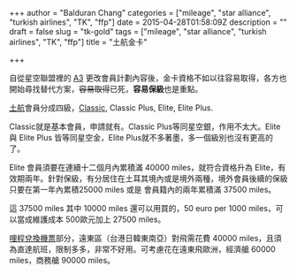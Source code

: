 +++
author = "Balduran Chang"
categories = ["mileage", "star alliance", "turkish airlines", "TK", "ffp"]
date = 2015-04-28T01:58:09Z
description = ""
draft = false
slug = "tk-gold"
tags = ["mileage", "star alliance", "turkish airlines", "TK", "ffp"]
title = "土航金卡"

+++


自從星空聯盟裡的 [A3](http://en.aegeanair.com) 更改會員計劃內容後，金卡資格不如以往容易取得，各方也開始尋找替代方案，~~容易取得~~已死，**容易保級**也是重點。

[土航](http://www.turkishairlines.com/en-int/)會員分成四級，[Classic](http://www.turkishairlines.com/en-int/miles-and-smiles/membership-benefits/classic-card), Classic Plus, Elite, Elite Plus.

Classic就是基本會員，申請就有。Classic Plus等同星空銀，作用不太大。Elite 與 Elite Plus 皆等同星空金，Elite Plus就不多著墨，多一個級別也沒有更高的了。

Elite 會員須要在連續十二個月內累積滿 40000 miles，就符合資格升為 Elite，有效期兩年。針對保級，有分居住在土耳其境內或是境外兩種，境外會員後續的保級只要在第一年內累積25000 miles 或是 會員籍內的兩年累積滿 37500 miles。

這 37500 miles 其中 10000 miles 還可以用買的，50 euro per 1000 miles，可以當成維護成本 500歐元加上 27500 miles。

[哩程兌換機票](http://www.new-milesandsmiles.com/index_en.html)部分，遠東區（台港日韓東南亞）對飛需花費 40000 miles，且須為直達航班，限制多多，非常不好用。可考慮花在遠東飛歐洲，經濟艙 60000 miles，商務艙 90000 miles。

